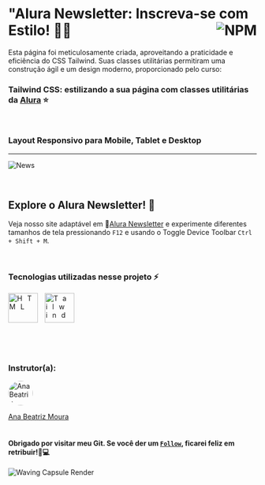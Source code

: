 # "Alura Newsletter: Inscreva-se com Estilo! 📨✨ <a href="https://github.com/Rodolfo-Sampaio/projeto-alura-newsletter/blob/main/LICENSE"><img src="https://img.shields.io/npm/l/react" alt="NPM" align="right"></a>

Esta página foi meticulosamente criada, aproveitando a praticidade e eficiência do CSS Tailwind. Suas classes utilitárias permitiram uma construção ágil e um design moderno,  proporcionado pelo curso:
### Tailwind CSS: estilizando a sua página com classes utilitárias da [Alura](https://cursos.alura.com.br/course/tailwind-css-estilizando-pagina-classes-utilitarias) ⭐

<br>

### Layout Responsivo para Mobile, Tablet e Desktop
___
![News](https://github.com/Rodolfo-Sampaio/projeto-alura-newsletter/assets/96917363/6b0019aa-5321-4a59-a883-772b60e182cc)




<br>

##  Explore o Alura Newsletter! 👀

Veja nosso site adaptável em 🚩[Alura Newsletter](https://projeto-alura-newsletter-nu.vercel.app/) e experimente diferentes tamanhos de tela pressionando `F12` e usando o Toggle Device Toolbar `Ctrl + Shift + M`.


<br>

### Tecnologias utilizadas nesse projeto ⚡
<span style="letter-spacing: 10px">
   <img src="https://skillicons.dev/icons?i=html" title="HTML" width="60px"/>
   <img src="https://skillicons.dev/icons?i=tailwind" title="Tailwind" width="60px"/>
</span>

#

<br>

### Instrutor(a):

<a href="https://github.com/beatrizmouradev">
  <img src="https://avatars.githubusercontent.com/u/76708357?v=4" alt="Ana Beatriz Moura" style="border-radius: 50%; width: 50px; height: 50px;">
</a>

[Ana Beatriz Moura](https://github.com/beatrizmouradev)
<br>
<br>


#### Obrigado por visitar meu Git. Se você der um [`Follow`](https://github.com/Rodolfo-Sampaio), ficarei feliz em retribuir!🚀💻

<img src="https://capsule-render.vercel.app/api?type=waving&color=87CEFA&height=100&section=footer" alt="Waving Capsule Render">

